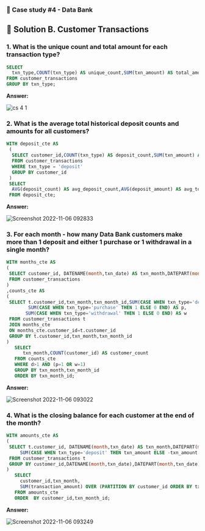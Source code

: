 ### 💸 Case study #4 - Data Bank

## 📝 Solution B. Customer Transactions

### 1. What is the unique count and total amount for each transaction type?

````sql
SELECT 
  txn_type,COUNT(txn_type) AS unique_count,SUM(txn_amount) AS total_amount
FROM customer_transactions
GROUP BY txn_type;
````

**Answer:**

![cs 4 1](https://user-images.githubusercontent.com/96012488/200153699-11ce1fd0-51e6-4ced-9244-46b891e209c0.png)



### 2. What is the average total historical deposit counts and amounts for all customers?

````sql
WITH deposit_cte AS
 (
  SELECT customer_id,COUNT(txn_type) AS deposit_count,SUM(txn_amount) AS deposit_amount
  FROM customer_transactions
  WHERE txn_type = 'deposit'
  GROUP BY customer_id
 )
 SELECT
  AVG(deposit_count) AS avg_deposit_count,AVG(deposit_amount) AS avg_total_amount_deposited
 FROM deposit_cte;
 ````
 
 **Answer:**
 
 ![Screenshot 2022-11-06 092833](https://user-images.githubusercontent.com/96012488/200153705-1d7d1b89-6ce0-4b67-9117-2257b230c03c.png)

 
 ### 3. For each month - how many Data Bank customers make more than 1 deposit and either 1 purchase or 1 withdrawal in a single month?
 
 ````sql
 WITH months_cte AS
 (
  SELECT customer_id, DATENAME(month,txn_date) AS txn_month,DATEPART(month,txn_date) AS txn_month_id
  FROM customer_transactions
 )
 ,counts_cte AS
 (
  SELECT t.customer_id,txn_month,txn_month_id,SUM(CASE WHEN txn_type='deposit' THEN 1 ELSE 0 END) AS d,
         SUM(CASE WHEN txn_type='purchase' THEN 1 ELSE 0 END) AS p,
		SUM(CASE WHEN txn_type='withdrawal' THEN 1 ELSE 0 END) AS w
  FROM customer_transactions t
  JOIN months_cte
  ON months_cte.customer_id=t.customer_id
  GROUP BY t.customer_id,txn_month,txn_month_id
 )
    SELECT 
       txn_month,COUNT(customer_id) AS customer_count
    FROM counts_cte
    WHERE d>1 AND (p=1 OR w=1)
    GROUP BY txn_month,txn_month_id
    ORDER BY txn_month_id;
 ````
   
   **Answer:**
   
   ![Screenshot 2022-11-06 093022](https://user-images.githubusercontent.com/96012488/200153709-ff4ae689-2206-47f6-b759-295e2fba584d.png)

   
   ### 4. What is the closing balance for each customer at the end of the month?
   
   ````sql
   WITH amounts_cte AS
  (
    SELECT t.customer_id, DATENAME(month,txn_date) AS txn_month,DATEPART(month,txn_date) AS txn_month_id,
		SUM(CASE WHEN txn_type='deposit' THEN txn_amount ELSE -txn_amount END )AS transaction_amount
    FROM customer_transactions t
    GROUP BY customer_id,DATENAME(month,txn_date),DATEPART(month,txn_date)
   )
      SELECT 
        customer_id,txn_month,
        SUM(transaction_amount) OVER (PARTITION BY customer_id ORDER BY txn_month ROWS BETWEEN UNBOUNDED PRECEDING AND CURRENT ROW ) AS closing_balance
      FROM amounts_cte
      ORDER  BY customer_id,txn_month_id;
 ````
 
 **Answer:**
 
 ![Screenshot 2022-11-06 093249](https://user-images.githubusercontent.com/96012488/200153717-3fbfb8d3-839d-4e3f-b8a3-2abbb296df5f.png)

   
 
